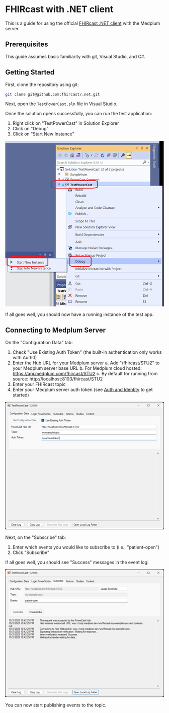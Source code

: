 # FHIRcast with .NET client

This is a guide for using the official [FHIRcast .NET client](https://github.com/fhircast/.net) with the Medplum server.

## Prerequisites

This guide assumes basic familiarity with git, Visual Studio, and C#.

## Getting Started

First, clone the repository using git:

```bash
git clone git@github.com:fhircast/.net.git
```

Next, open the `TestPowerCast.sln` file in Visual Studio.

Once the solution opens successfully, you can run the test application:

1. Right click on "TestPowerCast" in Solution Explorer
2. Click on "Debug"
3. Click on "Start New Instance"

![Run the TestPowerCast app](./run-powercast-example.png)

If all goes well, you should now have a running instance of the test app.

## Connecting to Medplum Server

On the "Configuration Data" tab:

1. Check "Use Existing Auth Token" (the built-in authentication only works with Auth0)
2. Enter the Hub URL for your Medplum server
   a. Add "/fhircast/STU2" to your Medplum server base URL
   b. For Medplum cloud hosted: https://api.medplum.com/fhircast/STU2
   c. By default for running from source: http://localhost:8103/fhircast/STU2
3. Enter your FHIRcast topic
4. Enter your Medplum server auth token (see [Auth and Identity](http://localhost:3000/docs/auth) to get started)

![TestPowerCast Configuration Data](./testpowercast-configuration-data.png)

Next, on the "Subscribe" tab:

1. Enter which events you would like to subscribe to (i.e., "patient-open")
2. Click "Subscribe"

If all goes well, you should see "Success" messages in the event log:

![TestPowerCast Subscribe](./testpowercast-subscribe.png)

You can now start publishing events to the topic.
